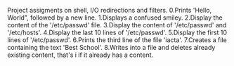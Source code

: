 Project assigments on shell, I/O redirections and filters.
0.Prints 'Hello, World", followed by a new line.
1.Displays a confused smiley.
2.Display the content of the '/etc/passwd' file.
3.Display the content of '/etc/passwd' and '/etc/hosts'.
4.Display the last 10 lines of '/etc/passwd'.
5.Display the first 10 lines of '/etc/passwd'.
6.Prints the third line of the file 'iacta'.
7.Creates a file containing the text 'Best School'.
8.Writes into a file and deletes already existing content, that's i if it already has a content.
